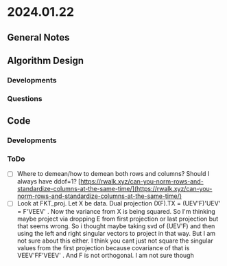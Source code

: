 # 2024.01.22

## General Notes

## Algorithm Design

### Developments



### Questions



## Code

### Developments

### ToDo

* [ ] Where to demean/how to demean both rows and columns? Should I always have ddof=1? [https://rwalk.xyz/can-you-norm-rows-and-standardize-columns-at-the-same-time/](https://rwalk.xyz/can-you-norm-rows-and-standardize-columns-at-the-same-time/)
* [ ] Look at FKT\_proj. Let X be data. Dual projection (XF).TX  = (UEV'F)'UEV' = F'VEEV' . Now the variance from X is being squared. So I'm thinking maybe project via dropping E from first projection or last projection but that seems wrong. So i thought maybe taking svd of (UEV'F) and then using the left and right singular vectors to project in that way. But I am not sure about this either. I think you cant just not square the singular values from the first projection because covariance of that is VEEV'FF'VEEV' . And F is not orthogonal. I am not sure though
